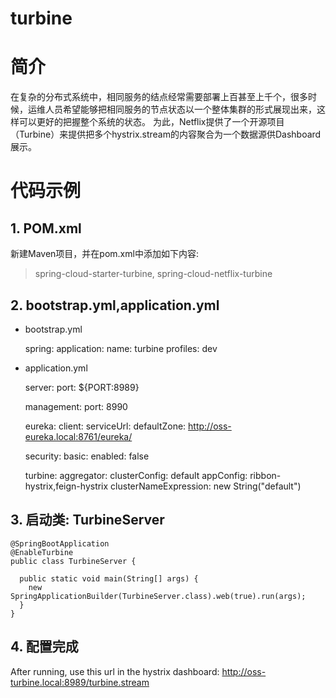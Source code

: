 
turbine
=======

# 简介
在复杂的分布式系统中，相同服务的结点经常需要部署上百甚至上千个，很多时候，运维人员希望能够把相同服务的节点状态以一个整体集群的形式展现出来，这样可以更好的把握整个系统的状态。 为此，Netflix提供了一个开源项目（Turbine）来提供把多个hystrix.stream的内容聚合为一个数据源供Dashboard展示。
# 代码示例
## 1. POM.xml
新建Maven项目，并在pom.xml中添加如下内容:
> spring-cloud-starter-turbine, spring-cloud-netflix-turbine


## 2. bootstrap.yml,application.yml

- bootstrap.yml


    spring:
      application:
        name: turbine
      profiles: dev


- application.yml


    server:
      port: ${PORT:8989}
    
    management:
      port: 8990
    
    eureka:
      client:
        serviceUrl:
          defaultZone: http://oss-eureka.local:8761/eureka/
    
    security:
      basic:
        enabled: false
    
    
    turbine:
      aggregator:
        clusterConfig: default
      appConfig: ribbon-hystrix,feign-hystrix
      clusterNameExpression: new String("default")



## 3. 启动类: TurbineServer


    @SpringBootApplication
    @EnableTurbine
    public class TurbineServer {
    
      public static void main(String[] args) {
        new SpringApplicationBuilder(TurbineServer.class).web(true).run(args);
      }
    }

## 4. 配置完成
After running, use this url in the hystrix dashboard: http://oss-turbine.local:8989/turbine.stream
